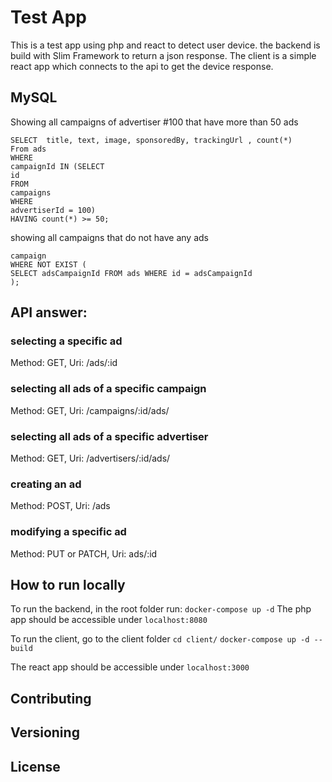 # Test App

This is a test app using php and react to detect user device.
the backend is build with Slim Framework to return a json response.
The client is a simple react app which connects to the api to get the device response.

## MySQL

Showing all campaigns of advertiser #100 that have more than 50 ads

```
SELECT  title, text, image, sponsoredBy, trackingUrl , count(*)
From ads
WHERE
campaignId IN (SELECT
id
FROM
campaigns
WHERE
advertiserId = 100)
HAVING count(*) >= 50;
```

showing all campaigns that do not have any ads

```SELECT id FROM
campaign
WHERE NOT EXIST (
SELECT adsCampaignId FROM ads WHERE id = adsCampaignId
);
```

## API answer:

### selecting a specific ad

Method: GET, Uri: /ads/:id

### selecting all ads of a specific campaign

Method: GET, Uri: /campaigns/:id/ads/

### selecting all ads of a specific advertiser

Method: GET, Uri: /advertisers/:id/ads/

### creating an ad

Method: POST, Uri: /ads

### modifying a specific ad

Method: PUT or PATCH, Uri: ads/:id

## How to run locally

To run the backend, in the root folder run:
`docker-compose up -d`
The php app should be accessible under `localhost:8080`

To run the client, go to the client folder
`cd client/`
`docker-compose up -d --build`

The react app should be accessible under `localhost:3000`

## Contributing

## Versioning

## License

```

```
